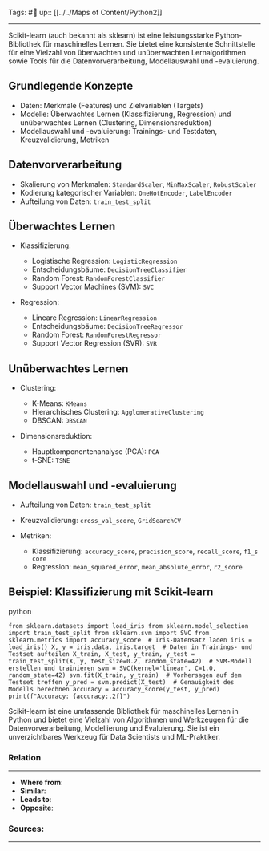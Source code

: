 Tags: #🌿 
up:: [[../../Maps of Content/Python2]]

---
Scikit-learn (auch bekannt als sklearn) ist eine leistungsstarke Python-Bibliothek für maschinelles Lernen. Sie bietet eine konsistente Schnittstelle für eine Vielzahl von überwachten und unüberwachten Lernalgorithmen sowie Tools für die Datenvorverarbeitung, Modellauswahl und -evaluierung.

## Grundlegende Konzepte

- Daten: Merkmale (Features) und Zielvariablen (Targets)
- Modelle: Überwachtes Lernen (Klassifizierung, Regression) und unüberwachtes Lernen (Clustering, Dimensionsreduktion)
- Modellauswahl und -evaluierung: Trainings- und Testdaten, Kreuzvalidierung, Metriken

## Datenvorverarbeitung

- Skalierung von Merkmalen: `StandardScaler`, `MinMaxScaler`, `RobustScaler`
- Kodierung kategorischer Variablen: `OneHotEncoder`, `LabelEncoder`
- Aufteilung von Daten: `train_test_split`

## Überwachtes Lernen

- Klassifizierung:
    
    - Logistische Regression: `LogisticRegression`
    - Entscheidungsbäume: `DecisionTreeClassifier`
    - Random Forest: `RandomForestClassifier`
    - Support Vector Machines (SVM): `SVC`
    
- Regression:
    
    - Lineare Regression: `LinearRegression`
    - Entscheidungsbäume: `DecisionTreeRegressor`
    - Random Forest: `RandomForestRegressor`
    - Support Vector Regression (SVR): `SVR`
    

## Unüberwachtes Lernen

- Clustering:
    
    - K-Means: `KMeans`
    - Hierarchisches Clustering: `AgglomerativeClustering`
    - DBSCAN: `DBSCAN`
    
- Dimensionsreduktion:
    
    - Hauptkomponentenanalyse (PCA): `PCA`
    - t-SNE: `TSNE`
    

## Modellauswahl und -evaluierung

- Aufteilung von Daten: `train_test_split`
- Kreuzvalidierung: `cross_val_score`, `GridSearchCV`
- Metriken:
    
    - Klassifizierung: `accuracy_score`, `precision_score`, `recall_score`, `f1_score`
    - Regression: `mean_squared_error`, `mean_absolute_error`, `r2_score`
    

## Beispiel: Klassifizierung mit Scikit-learn

python

`from sklearn.datasets import load_iris from sklearn.model_selection import train_test_split from sklearn.svm import SVC from sklearn.metrics import accuracy_score  # Iris-Datensatz laden iris = load_iris() X, y = iris.data, iris.target  # Daten in Trainings- und Testset aufteilen X_train, X_test, y_train, y_test = train_test_split(X, y, test_size=0.2, random_state=42)  # SVM-Modell erstellen und trainieren svm = SVC(kernel='linear', C=1.0, random_state=42) svm.fit(X_train, y_train)  # Vorhersagen auf dem Testset treffen y_pred = svm.predict(X_test)  # Genauigkeit des Modells berechnen accuracy = accuracy_score(y_test, y_pred) print(f"Accuracy: {accuracy:.2f}")`

Scikit-learn ist eine umfassende Bibliothek für maschinelles Lernen in Python und bietet eine Vielzahl von Algorithmen und Werkzeugen für die Datenvorverarbeitung, Modellierung und Evaluierung. Sie ist ein unverzichtbares Werkzeug für Data Scientists und ML-Praktiker.


### Relation
---
- **Where from**:  
- **Similar**: 
- **Leads to**: 
- **Opposite**: 
### Sources:
---
